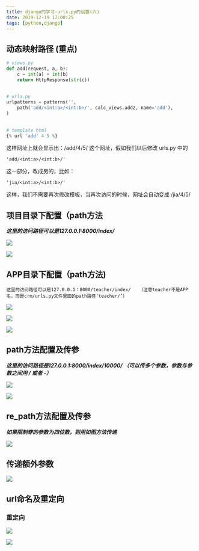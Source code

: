 ```yaml
---
title: django的学习-urls.py的设置(六)
date: 2019-12-19 17:08:25
tags: [python,django]
---
```


## 动态映射路径 (重点)

```python
# views.py
def add(request, a, b):
    c = int(a) + int(b)
    return HttpResponse(str(c))
 
 
# urls.py
urlpatterns = patterns('',
    path('add/<int:a>/<int:b>/', calc_views.add2, name='add'),
)
 
 
# template html
{% url 'add' 4 5 %}
```

这样网址上就会显示出：/add/4/5/ 这个网址，假如我们以后修改 urls.py 中的 

```
'add/<int:a>/<int:b>/'
```

这一部分，改成另的，比如：

```
'jia/<int:a>/<int:b>/'
```

这样，我们不需要再次修改模板，当再次访问的时候，网址会自动变成 /jia/4/5/



## 项目目录下配置（path方法

***这里的访问路径可以是127.0.0.1:8000/index/***   

![](/img/2019-12-19/1.png)

![](/img/2019-12-19/2.png)

<!--more-->

##  APP目录下配置（path方法)

```
这里的访问路径可以是127.0.0.1：8000/teacher/index/   （注意teacher不是APP名，而是crm/urls.py文件里面的path路径‘teacher/’）
```



![](/img/2019-12-19/3.png)

![](/img/2019-12-19/4.png)

![](/img/2019-12-19/5.png)



## path方法配置及传参

***这里的访问路径是127.0.0.1:8000/index/10000/  （可以传多个参数，参数与参数之间用 / 或者 -）***

![](/img/2019-12-19/6.png)

![](/img/2019-12-19/7.png)

## re_path方法配置及传参

***如果限制穿的参数为四位数，则用如图方法传递***

![](/img/2019-12-19/8.png)

## 传递额外参数

![](/img/2019-12-19/9.png)

##  url命名及重定向

### 重定向

![](/img/2019-12-19/10.png)

![](/img/2019-12-19/11.png)

